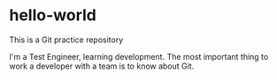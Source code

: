 # hello-world
This is a Git practice repository

I'm a Test Engineer, learning development. The most important thing to work a developer with a team is to know about Git.
